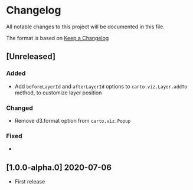 # Changelog

All notable changes to this project will be documented in this file.

The format is based on [Keep a Changelog](http://keepachangelog.com/en/1.0.0/)

## [Unreleased]
### Added
- Add `beforeLayerId` and `afterLayerId` options to `carto.viz.Layer.addTo` method, to customize layer position

### Changed
- Remove d3.format option from `carto.viz.Popup`

### Fixed
- 

## [1.0.0-alpha.0] 2020-07-06
- First release


